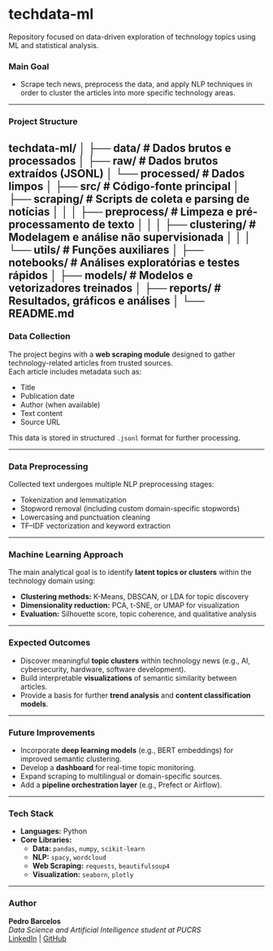 # techdata-ml
Repository focused on data-driven exploration of technology topics using ML and statistical analysis.

### Main Goal
- Scrape tech news, preprocess the data, and apply NLP techniques in order to cluster the articles into more specific technology areas.

---

### Project Structure
techdata-ml/
│
├── data/                   # Dados brutos e processados
│   ├── raw/                # Dados brutos extraídos (JSONL)
│   └── processed/          # Dados limpos
│
├── src/                    # Código-fonte principal
│   ├── scraping/           # Scripts de coleta e parsing de notícias
│   │
│   ├── preprocess/         # Limpeza e pré-processamento de texto
│   │ 
│   ├── clustering/         # Modelagem e análise não supervisionada
│   │
│   └── utils/              # Funções auxiliares
│
├── notebooks/              # Análises exploratórias e testes rápidos
│
├── models/                 # Modelos e vetorizadores treinados
│
├── reports/                # Resultados, gráficos e análises
│
└── README.md
---

### Data Collection
The project begins with a **web scraping module** designed to gather technology-related articles from trusted sources.  
Each article includes metadata such as:
- Title  
- Publication date  
- Author (when available)  
- Text content  
- Source URL  

This data is stored in structured `.jsonl` format for further processing.

---

### Data Preprocessing
Collected text undergoes multiple NLP preprocessing stages:
- Tokenization and lemmatization  
- Stopword removal (including custom domain-specific stopwords)  
- Lowercasing and punctuation cleaning  
- TF–IDF vectorization and keyword extraction   

---

### Machine Learning Approach
The main analytical goal is to identify **latent topics or clusters** within the technology domain using:
- **Clustering methods:** K-Means, DBSCAN, or LDA for topic discovery  
- **Dimensionality reduction:** PCA, t-SNE, or UMAP for visualization  
- **Evaluation:** Silhouette score, topic coherence, and qualitative analysis  

---

### Expected Outcomes
- Discover meaningful **topic clusters** within technology news (e.g., AI, cybersecurity, hardware, software development).  
- Build interpretable **visualizations** of semantic similarity between articles.  
- Provide a basis for further **trend analysis** and **content classification models**.  

---

### Future Improvements
- Incorporate **deep learning models** (e.g., BERT embeddings) for improved semantic clustering.  
- Develop a **dashboard** for real-time topic monitoring.  
- Expand scraping to multilingual or domain-specific sources.  
- Add a **pipeline orchestration layer** (e.g., Prefect or Airflow).  

---

### Tech Stack
- **Languages:** Python  
- **Core Libraries:**
  - **Data:** `pandas`, `numpy`, `scikit-learn`
  - **NLP:** `spacy`, `wordcloud`
  - **Web Scraping:** `requests`, `beautifulsoup4`
  - **Visualization:** `seaborn`, `plotly`

---

### Author
**Pedro Barcelos**  
_Data Science and Artificial Intelligence student at PUCRS_  
[LinkedIn](https://www.linkedin.com/in/pedrobarcelos) | [GitHub](https://github.com/pbarcelos1)
